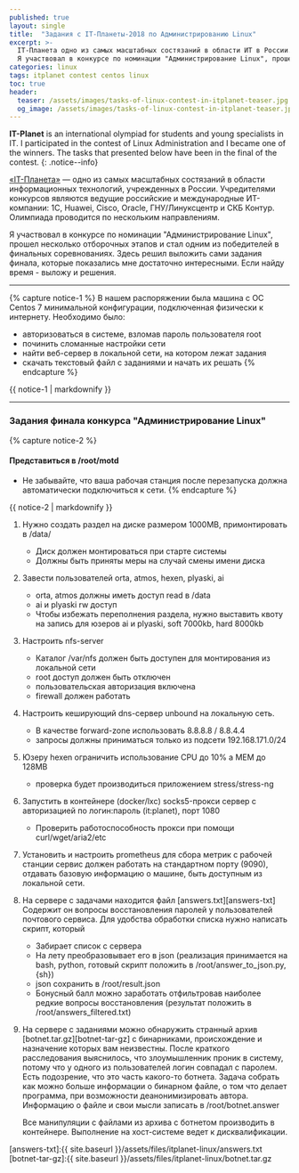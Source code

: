 ```yaml
---
published: true
layout: single
title:  "Задания с IT-Планеты-2018 по Администрированию Linux"
excerpt: >-
  IT-Планета одно из самых масштабных состязаний в области ИТ в России.
  Я участвовал в конкурсе по номинации "Администрирование Linux", прошел несколько отборочных этапов и стал одним из победителей в финальных соревнованиях. Здесь выложены задания финала.
categories: linux
tags: itplanet contest centos linux
toc: true
header:
  teaser: /assets/images/tasks-of-linux-contest-in-itplanet-teaser.jpg
  og_image: /assets/images/tasks-of-linux-contest-in-itplanet-teaser.jpg
---
```


**IT-Planet** is an international olympiad for students and young specialists in IT.
I participated in the contest of Linux Administration and I became one of the winners.
The tasks that presented below have been in the final of the contest.
{: .notice--info}

[«IT-Планета»][itplanet] — одно из самых масштабных состязаний в области информационных технологий, учрежденных в России.
Учредителями конкурсов являются ведущие российские и международные ИТ-компании: 1С, Huawei, Cisco, Oracle, ГНУ/Линуксцентр и СКБ Контур.
Олимпиада проводится по нескольким направлениям.

Я участвовал в конкурсе по номинации "Администрирование Linux", прошел несколько отборочных этапов и стал одним из победителей в финальных соревнованиях.
Здесь решил выложить сами задания финала, которые показались мне достаточно интересными. Если найду время - выложу и решения.

---

{% capture notice-1 %}
В нашем распоряжении была машина с OC Centos 7 минимальной конфигурации, подключенная физически к интернету. Необходимо было:
  * авторизоваться в системе, взломав пароль пользователя root
  * починить сломанные настройки сети
  * найти веб-сервер в локальной сети, на котором лежат задания
  * скачать текстовый файл с заданиями и начать их решать
{% endcapture %}

<div class="notice--info">{{ notice-1 | markdownify }}</div>

---

### Задания финала конкурса "Администрирование Linux"

{% capture notice-2 %}
#### Представиться в /root/motd

* Не забывайте, что ваша рабочая станция после перезапуска должна автоматически
 подключиться к сети.
{% endcapture %}

<div class="notice">{{ notice-2 | markdownify }}</div>

1. Нужно создать раздел на диске размером 1000MB, примонтировать в /data/
   * Диск должен монтироваться при старте системы
   * Должны быть приняты меры на случай смены имени диска

2. Завести пользователей orta, atmos, hexen, plyaski, ai
   * orta, atmos должны иметь доступ read в /data
   * ai и plyaski rw доступ
   * Чтобы избежать переполнения раздела, нужно выставить квоту на запись для
     юзеров ai и plyaski, soft 7000kb, hard 8000kb

3. Настроить nfs-server
   * Каталог /var/nfs должен быть доступен для монтирования из локальной сети
   * root доступ должен быть отключен
   * пользовательская авторизация включена
   * firewall должен работать

4. Настроить кеширующий dns-сервер unbound на локальную сеть.
   * В качестве forward-zone использовать 8.8.8.8 / 8.8.4.4
   * запросы должны приниматься только из подсети 192.168.171.0/24

5. Юзеру hexen ограничить использование CPU до 10% а MEM до 128MB
   * проверка будет производиться приложением stress/stress-ng

6. Запустить в контейнере (docker/lxc) socks5-прокси сервер с авторизацией по
   логин:пароль (it:planet), порт 1080
   * Проверить работоспособность прокси при помощи curl/wget/aria2/etc

7. Установить и настроить prometheus для сбора метрик с рабочей станции
   сервис должен работать на стандартном порту (9090), отдавать базовую
   информацию о машине, быть доступным из локальной сети.

8. На сервере с задачами находится файл [answers.txt][answers-txt]
   Содержит он вопросы восстановления паролей у пользователей почтового
   сервиса. Для удобства обработки списка нужно написать скрипт, который
   * Забирает список с сервера
   * На лету преобразовывает его в json
     (реализация принимается на bash, python, готовый скрипт положить в /root/answer_to_json.py,{sh})
   * json сохранить в /root/result.json
   * Бонусный балл можно заработать отфильтровав наиболее редкие вопросы восстановления
     (результат положить в /root/answers_filtered.txt)

9. На сервере с заданиями можно обнаружить странный архив [botnet.tar.gz][botnet-tar-gz] с бинарниками,
   происхождение и назначение которых вам неизвестны. После краткого
   расследования выяснилось, что злоумышленник проник в систему, потому что у
   одного из пользователей логин совпадал с паролем. Есть подозрение, что это
   часть какого-то ботнета. Задача собрать как можно больше информации о
   бинарном файле, о том что делает программа, при возможности деанонимизировать автора.
   Информацию о файле и свои мысли записать в /root/botnet.answer

   Все манипуляции с файлами из архива с ботнетом производить в контейнере. Выполнение на хост-системе ведет
   к дисквалификации.


[itplanet]:http://world-it-planet.org/
[answers-txt]:{{ site.baseurl }}/assets/files/itplanet-linux/answers.txt
[botnet-tar-gz]:{{ site.baseurl }}/assets/files/itplanet-linux/botnet.tar.gz
